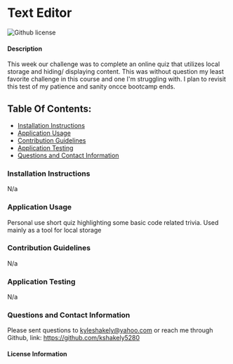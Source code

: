 # Text Editor
![Github license](https://img.shields.io/badge/license-Other-blue.svg)
#### Description
This week our challenge was to complete an online quiz that utilizes local storage and hiding/ displaying content. This was without question my least favorite challenge in this course and one I'm struggling with. I plan to revisit this test of my patience and sanity oncce bootcamp ends. 
## Table Of Contents:
* [Installation Instructions](#install)
* [Application Usage](#usage)
* [Contribution Guidelines](#guidelines)
* [Application Testing](#test)
* [Questions and Contact Information](#contact)
### Installation Instructions <a name="install"></a>
N/a 
### Application Usage <a name="usage"></a>
Personal use short quiz highlighting some basic code related trivia. Used mainly as a tool for local storage
### Contribution Guidelines <a name="guidelines"></a>
N/a
### Application Testing <a name="test"></a>
N/a
### Questions and Contact Information <a name="contact"></a>
Please sent questions to kyleshakely@yahoo.com or reach me through Github, link: https://github.com/kshakely5280
#### License Information <a name="license"></a>
